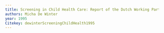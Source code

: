 ```yaml
---
title: Screening in Child Health Care: Report of the Dutch Working Party on Child Health Care.
authors: Micha De Winter
year: 1995
Citekey: dewinterScreeningChildHealth1995
---
```


